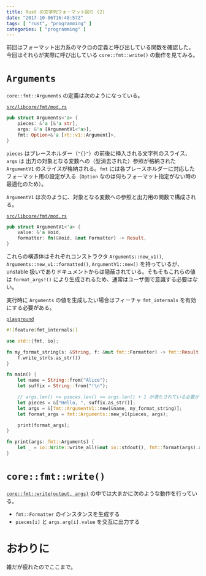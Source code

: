 ```yaml
---
title: Rust の文字列フォーマット回り (2)
date: "2017-10-06T16:48:57Z"
tags: [ "rust", "programming" ]
categories: [ "programming" ]
---
```


前回はフォーマット出力系のマクロの定義と呼び出している関数を確認した。
今回はそれらが実際に呼び出している `core::fmt::write()` の動作を見てみる。

<!-- more -->

# `Arguments`
`core::fmt::Arguments` の定義は次のようになっている。

[`src/libcore/fmt/mod.rs`](https://github.com/rust-lang/rust/blob/1.20.0/src/libcore/fmt/mod.rs#L388)
```rust
pub struct Arguments<'a> {
    pieces: &'a [&'a str],
    args: &'a [ArgumentV1<'a>],
    fmt: Option<&'a [rt::v1::Argument]>,
}
```

`pieces` はプレースホルダー（`"{}"`）の前後に挿入される文字列のスライス、`args` は 出力の対象となる変数への（型消去された）参照が格納された `ArgumentV1` のスライスが格納される。`fmt` には各プレースホルダーに対応したフォーマット用の設定が入る（`Option` なのは何もフォーマット指定がない時の最適化のため）。

`ArgumentV1` は次のように、対象となる変数への参照と出力用の関数で構成される。

[`src/libcore/fmt/mod.rs`](https://github.com/rust-lang/rust/blob/1.20.0/src/libcore/fmt/mod.rs#L259)
```rust
pub struct ArgumentV1<'a> {
    value: &'a Void,
    formatter: fn(&Void, &mut Formatter) -> Result,
}
```

これらの構造体はそれぞれコンストラクタ `Arguments::new_v1()`, `Arguments::new_v1::formatted()`, `ArgumentV1::new()` を持っているが、unstable 扱いでありドキュメントからは隠蔽されている。そもそもこれらの値は `format_args!()` により生成されるため、通常はユーザ側で意識する必要はない。

実行時に `Arguments` の値を生成したい場合はフィーチャ `fmt_internals` を有効にする必要がある。

[`playground`](https://play.rust-lang.org/?gist=164a619711842cb883510b30c2a8b648&version=nightly)
```rust
#![feature(fmt_internals)]

use std::{fmt, io};

fn my_format_string(s: &String, f: &mut fmt::Formatter) -> fmt::Result {
    f.write_str(s.as_str())
}

fn main() {
    let name = String::from("Alice");
    let suffix = String::from("!\n");

    // args.len() <= pieces.len() <= args.len() + 1 が満たされている必要がある
    let pieces = &["Hello, ", suffix.as_str()];
    let args = &[fmt::ArgumentV1::new(&name, my_format_string)];
    let format_args = fmt::Arguments::new_v1(pieces, args);

    print(format_args);
}

fn print(args: fmt::Arguments) {
    let _ = io::Write::write_all(&mut io::stdout(), fmt::format(args).as_bytes());
}
```

# `core::fmt::write()`
[`core::fmt::write(output, args)`](https://github.com/rust-lang/rust/blob/1.20.0/src/libcore/fmt/mod.rs#L932) の中では大まかに次のような動作を行っている。

* `fmt::Formatter` のインスタンスを生成する
* `pieces[i]` と `args.arg[i].value` を交互に出力する

# おわりに
雑だが疲れたのでここまで。
